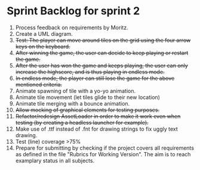 # Sprint Backlog for sprint 2

01. Process feedback on requirements by Moritz.
02. Create a UML diagram.
03. ~~Test: The player can move around tiles on the grid using the four arrow keys on the
    keyboard.~~
04. ~~After winning the game, the user can decide to keep playing or restart the
    game.~~
05. ~~After the user has won the game and keeps playing, the user can only increase
    the highscore, and is thus playing in endless mode.~~
06. ~~In endless mode, the player can still lose the game for the above mentioned
    criteria.~~
07. Animate spawning of tile with a yo-yo animation.
08. Animate tile movement (let tiles glide to their new location)
09. Animate tile merging with a bounce animation.
10. ~~Allow mocking of graphical elements for testing purposes.~~
11. ~~Refactor/redesign AssetLoader in order to make it work even when testing (by creating a headless launcher for example).~~
12. Make use of .ttf instead of .fnt for drawing strings to fix uggly text drawing.
11. Test (line) coverage >75% 
12. Prepare for submitting by checking if the project covers all requirements as defined in the file "Rubrics for Working Version". The aim is to reach examplary status in all subjects.
